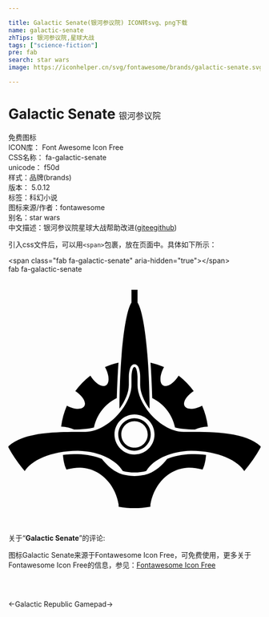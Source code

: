 ```yaml
---

title: Galactic Senate(银河参议院) ICON转svg、png下载
name: galactic-senate
zhTips: 银河参议院,星球大战
tags: ["science-fiction"]
pre: fab
search: star wars
image: https://iconhelper.cn/svg/fontawesome/brands/galactic-senate.svg

---
```


# Galactic Senate  <small style="font-size: 60%;font-weight: 100">银河参议院</small>


<div class="detail-page">
<p>
<span><span class="badge-success badge">免费图标</span> </span>
<br/>
<span>
ICON库：
<span class="badge-secondary badge">Font Awesome Icon Free</span> 
</span>
<br/>
<span>
CSS名称：
<span class="badge-secondary badge">fa-galactic-senate</span> 
</span>
<br/>
<span>
unicode：
<span class="badge-secondary badge">f50d</span> 
<copy-btn content='f50d' btn-title=""></copy-btn>
<copy-btn :content='String.fromCodePoint(parseInt("f50d", 16))' btn-title="复制U"></copy-btn>
</span><br/><span>样式：<span class="badge-light badge">品牌(brands)</span></span>
<br/>
<span>
版本：
<span class="badge-secondary badge">5.0.12</span> 
</span><br/><span>标签：<span class="badge-light badge"><router-link to="/tags/science-fiction.html">科幻小说</router-link></span></span>
<br/>
<span>图标来源/作者：<span class="badge-light badge">fontawesome</span></span> 
<br/>
<span>别名：<span class="badge-light badge">star wars</span></span><br/><span class="zh-detail">中文描述：<span class="badge-primary badge">银河参议院</span><span class="badge-primary badge">星球大战</span><span class="help-link"><span>帮助改进</span>(<a href="https://gitee.com/liuwave/icon-helper/edit/master/json/fontawesome/brands/galactic-senate.json" target="_blank" rel="noopener noreferrer">gitee</a><a href="https://github.com/liuwave/icon-helper/edit/master/json/fontawesome/brands/galactic-senate.json" target="_blank" rel="noopener noreferrer">github</a></span>)</span><br/>
</p>
</div>
<div class="alert alert-dark">
  <i class="fab fa-galactic-senate fa-xs"></i>
  <i class="fab fa-galactic-senate fa-sm"></i>
  <i class="fab fa-galactic-senate fa-lg"></i>
  <i class="fab fa-galactic-senate fa-2x"></i>
  <i class="fab fa-galactic-senate fa-3x"></i>
  <i class="fab fa-galactic-senate fa-5x"></i>
  <i class="fab fa-galactic-senate fa-7x"></i>
</div>
<div>
  <p>引入css文件后，可以用<code>&lt;span&gt;</code>包裹，放在页面中。具体如下所示：    
  </p>
  <div class="alert alert-primary" style="font-size: 14px">
    &lt;span class="fab fa-galactic-senate" aria-hidden="true"&gt;&lt;/span&gt;
    <copy-btn content='<span class="fab fa-galactic-senate" aria-hidden="true"></span>'></copy-btn>
  </div>
  <div class="alert alert-secondary">
    <i class="fab fa-galactic-senate"
    style="font-size: 24px"
    aria-hidden="true"></i> fab fa-galactic-senate
    <copy-btn content="fab fa-galactic-senate" btn-title="复制图标名称"></copy-btn>
  </div>
</div>
<div id="svg" class="svg-wrap">
<svg xmlns="http://www.w3.org/2000/svg" viewBox="0 0 512 512"><path d="M249.86 33.48v26.07C236.28 80.17 226 168.14 225.39 274.9c11.74-15.62 19.13-33.33 19.13-48.24v-16.88c-.03-5.32.75-10.53 2.19-15.65.65-2.14 1.39-4.08 2.62-5.82 1.23-1.75 3.43-3.79 6.68-3.79 3.24 0 5.45 2.05 6.68 3.79 1.23 1.75 1.97 3.68 2.62 5.82 1.44 5.12 2.22 10.33 2.19 15.65v16.88c0 14.91 7.39 32.62 19.13 48.24-.63-106.76-10.91-194.73-24.49-215.35V33.48h-12.28zm-26.34 147.77c-9.52 2.15-18.7 5.19-27.46 9.08 8.9 16.12 9.76 32.64 1.71 37.29-8 4.62-21.85-4.23-31.36-19.82-11.58 8.79-21.88 19.32-30.56 31.09 14.73 9.62 22.89 22.92 18.32 30.66-4.54 7.7-20.03 7.14-35.47-.96-5.78 13.25-9.75 27.51-11.65 42.42 9.68.18 18.67 2.38 26.18 6.04 17.78-.3 32.77-1.96 40.49-4.22 5.55-26.35 23.02-48.23 46.32-59.51.73-25.55 1.88-49.67 3.48-72.07zm64.96 0c1.59 22.4 2.75 46.52 3.47 72.07 23.29 11.28 40.77 33.16 46.32 59.51 7.72 2.26 22.71 3.92 40.49 4.22 7.51-3.66 16.5-5.85 26.18-6.04-1.9-14.91-5.86-29.17-11.65-42.42-15.44 8.1-30.93 8.66-35.47.96-4.57-7.74 3.6-21.05 18.32-30.66-8.68-11.77-18.98-22.3-30.56-31.09-9.51 15.59-23.36 24.44-31.36 19.82-8.05-4.65-7.19-21.16 1.71-37.29a147.49 147.49 0 0 0-27.45-9.08zm-32.48 8.6c-3.23 0-5.86 8.81-6.09 19.93h-.05v16.88c0 41.42-49.01 95.04-93.49 95.04-52 0-122.75-1.45-156.37 29.17v2.51c9.42 17.12 20.58 33.17 33.18 47.97C45.7 380.26 84.77 360.4 141.2 360c45.68 1.02 79.03 20.33 90.76 40.87.01.01-.01.04 0 .05 7.67 2.14 15.85 3.23 24.04 3.21 8.19.02 16.37-1.07 24.04-3.21.01-.01-.01-.04 0-.05 11.74-20.54 45.08-39.85 90.76-40.87 56.43.39 95.49 20.26 108.02 41.35 12.6-14.8 23.76-30.86 33.18-47.97v-2.51c-33.61-30.62-104.37-29.17-156.37-29.17-44.48 0-93.49-53.62-93.49-95.04v-16.88h-.05c-.23-11.12-2.86-19.93-6.09-19.93zm0 96.59c22.42 0 40.6 18.18 40.6 40.6s-18.18 40.65-40.6 40.65-40.6-18.23-40.6-40.65c0-22.42 18.18-40.6 40.6-40.6zm0 7.64c-18.19 0-32.96 14.77-32.96 32.96S237.81 360 256 360s32.96-14.77 32.96-32.96-14.77-32.96-32.96-32.96zm0 6.14c14.81 0 26.82 12.01 26.82 26.82s-12.01 26.82-26.82 26.82-26.82-12.01-26.82-26.82 12.01-26.82 26.82-26.82zm-114.8 66.67c-10.19.07-21.6.36-30.5 1.66.43 4.42 1.51 18.63 7.11 29.76 9.11-2.56 18.36-3.9 27.62-3.9 41.28.94 71.48 34.35 78.26 74.47l.11 4.7c10.4 1.91 21.19 2.94 32.21 2.94 11.03 0 21.81-1.02 32.21-2.94l.11-4.7c6.78-40.12 36.98-73.53 78.26-74.47 9.26 0 18.51 1.34 27.62 3.9 5.6-11.13 6.68-25.34 7.11-29.76-8.9-1.3-20.32-1.58-30.5-1.66-18.76.42-35.19 4.17-48.61 9.67-12.54 16.03-29.16 30.03-49.58 33.07-.09.02-.17.04-.27.05-.05.01-.11.04-.16.05-5.24 1.07-10.63 1.6-16.19 1.6-5.55 0-10.95-.53-16.19-1.6-.05-.01-.11-.04-.16-.05-.1-.02-.17-.04-.27-.05-20.42-3.03-37.03-17.04-49.58-33.07-13.42-5.49-29.86-9.25-48.61-9.67z"/></svg>
</div>
<detail full-name='fa-galactic-senate'></detail>
<div class="icon-detail__container">
<p>关于“<b>Galactic Senate</b>”的评论:</p>
</div>
<Vssue title="关于“Galactic Senate”的评论" />    
<div><p>图标Galactic Senate来源于Fontawesome Icon Free，可免费使用，更多关于  Fontawesome Icon Free的信息，参见：<a target="_blank" href="https://iconhelper.cn/fontawesome.html">Fontawesome Icon Free</a>
</p></div>

<div style="padding:2rem 0 " class="page-nav"><p class="inner"><span class="prev">←<router-link to="/icon/brands/galactic-republic.html">Galactic Republic</router-link></span> <span class="next"><router-link to="/icon/solid/gamepad.html">Gamepad</router-link>→</span></p></div>
